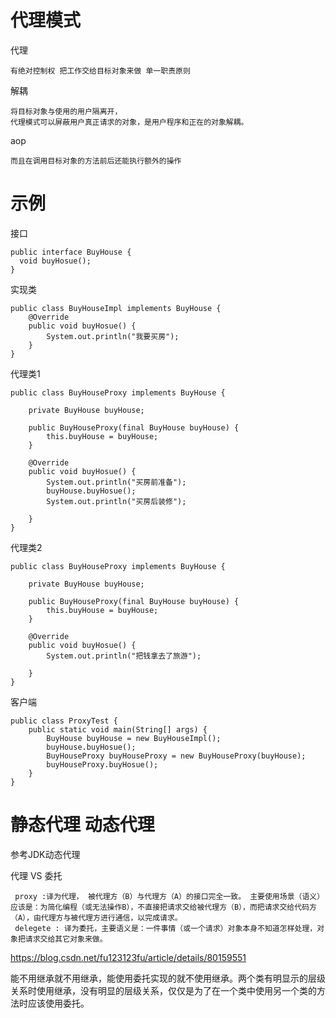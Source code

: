 

# 代理模式

代理

	有绝对控制权 把工作交给目标对象来做 单一职责原则
	

解耦

	将目标对象与使用的用户隔离开，
	代理模式可以屏蔽用户真正请求的对象，是用户程序和正在的对象解耦。
aop

	而且在调用目标对象的方法前后还能执行额外的操作



# 示例


接口

	public interface BuyHouse {
	  void buyHosue();
	}

实现类


	public class BuyHouseImpl implements BuyHouse {
		@Override
		public void buyHosue() {
			System.out.println("我要买房");
		}
	}
	
代理类1

	public class BuyHouseProxy implements BuyHouse {

		private BuyHouse buyHouse;

		public BuyHouseProxy(final BuyHouse buyHouse) {
			this.buyHouse = buyHouse;
		}

		@Override
		public void buyHosue() {
			System.out.println("买房前准备");
			buyHouse.buyHosue();
			System.out.println("买房后装修");

		}
	}

代理类2

	public class BuyHouseProxy implements BuyHouse {
	
		private BuyHouse buyHouse;

		public BuyHouseProxy(final BuyHouse buyHouse) {
			this.buyHouse = buyHouse;
		}

		@Override
		public void buyHosue() {
			System.out.println("把钱拿去了旅游");

		}
	}

客户端

	public class ProxyTest {
		public static void main(String[] args) {
			BuyHouse buyHouse = new BuyHouseImpl();
			buyHouse.buyHosue();
			BuyHouseProxy buyHouseProxy = new BuyHouseProxy(buyHouse);
			buyHouseProxy.buyHosue();
		}
	}



# 静态代理 动态代理 

参考JDK动态代理


代理  VS 委托

     proxy :译为代理， 被代理方（B）与代理方（A）的接口完全一致。 主要使用场景（语义）应该是：为简化编程（或无法操作B），不直接把请求交给被代理方（B），而把请求交给代码方（A），由代理方与被代理方进行通信，以完成请求。
     delegete : 译为委托，主要语义是：一件事情（或一个请求）对象本身不知道怎样处理，对象把请求交给其它对象来做。

https://blog.csdn.net/fu123123fu/article/details/80159551


能不用继承就不用继承，能使用委托实现的就不使用继承。两个类有明显示的层级关系时使用继承，没有明显的层级关系，仅仅是为了在一个类中使用另一个类的方法时应该使用委托。


